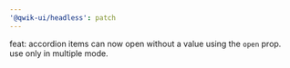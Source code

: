 ```yaml
---
'@qwik-ui/headless': patch
---
```


feat: accordion items can now open without a value using the `open` prop. use only in multiple mode.
